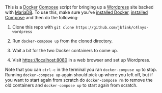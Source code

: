 This is a [Docker](http://docker.com) [Compose](https://docs.docker.com/compose/) script for bringing up a [Wordpress](http://wordpress.org) site backed with [MariaDB](https://mariadb.org/). To use this, make sure you've [installed Docker](https://www.docker.com/products/docker), [installed Compose](https://docs.docker.com/compose/install/) and then do the following:

1) Clone this repo with ```git clone https://github.com/jbfink/c4lnys-wordpress```

2) Run ```docker-compose up``` from the cloned directory.

3) Wait a bit for the two Docker containers to come up.

4) Visit [https://localhost:8080](https://localhost:8080) in a web browser and set up Wordpress.

Note that you can ```ctrl-c``` in the terminal you ran ```docker-compuse up``` to stop. Running ```docker-compose up``` again should pick up where you left off, but if you want to start again from scratch do ```docker-compose rm``` to remove the old containers and ```docker-compose up``` to start again from scratch.





